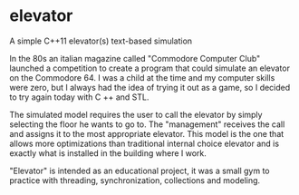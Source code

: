 # elevator
A simple C++11 elevator(s) text-based simulation 

In the 80s an italian magazine called "Commodore Computer Club" launched a competition to create a program that could simulate an elevator on the Commodore 64. I was a child at the time and my computer skills were zero, but I always had the idea of trying it out as a game, so I decided to try again today with C ++ and STL. 

The simulated model requires the user to call the elevator by simply selecting the floor he wants to go to. The "management" receives the call and assigns it to the most appropriate elevator. This model is the one that allows more optimizations than traditional internal choice elevator and is exactly what is installed in the building where I work.

"Elevator" is intended as an educational project, it was a small gym to practice with threading, synchronization, collections and modeling.
